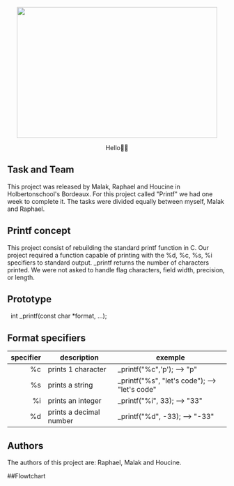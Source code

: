 <p align="center">
  <img width="460" height="300" src="https://www.computerhope.com/cdn/linux/printf.gif">
</p>
<p align="center">
Hello👋🏻
</p>



## Task and Team

This project was released by Malak, Raphael and Houcine in Holbertonschool's Bordeaux.
For this project called "Printf" we had one week to complete it. The tasks were divided equally between myself, Malak and Raphael.

## Printf concept

This project consist of rebuilding the standard printf function in C. Our project required a function capable of printing with the %d, %c, %s, %i specifiers to standard output. _printf returns the number of characters printed. 
We were not asked to handle flag characters, field width, precision, or length.


## Prototype
 
int _printf(const char *format, ...);
## Format specifiers
| specifier |        description       |                  exemple                       |
|----------:|--------------------------|------------------------------------------------|
|    %c     | prints 1 character       | _printf("%c",'p');           --> "p"           |
|    %s     | prints a string          | _printf("%s", "let's code"); --> "let's code"  |
|    %i     | prints an integer        | _printf("%i", 33);           --> "33"          |
|    %d     | prints a decimal number  | _printf("%d", -33);          --> "-33"         |



## Authors

The authors of this project are: Raphael, Malak and Houcine.

##Flowtchart

 
